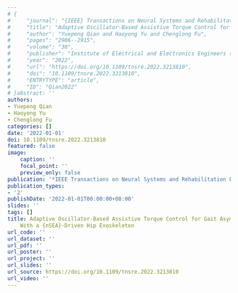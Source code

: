 ```yaml
---
# {
#     "journal": "{IEEE} Transactions on Neural Systems and Rehabilitation Engineering",
#     "title": "Adaptive Oscillator-Based Assistive Torque Control for Gait Asymmetry Correction With a {nSEA}-Driven Hip Exoskeleton",
#     "author": "Yuepeng Qian and Haoyong Yu and Chenglong Fu",
#     "pages": "2906--2915",
#     "volume": "30",
#     "publisher": "Institute of Electrical and Electronics Engineers ({IEEE})",
#     "year": "2022",
#     "url": "https://doi.org/10.1109/tnsre.2022.3213810",
#     "doi": "10.1109/tnsre.2022.3213810",
#     "ENTRYTYPE": "article",
#     "ID": "Qian2022"
# }abstract: ''
authors:
- Yuepeng Qian
- Haoyong Yu
- Chenglong Fu
categories: []
date: '2022-01-01'
doi: 10.1109/tnsre.2022.3213810
featured: false
image:
    caption: ''
    focal_point: ''
    preview_only: false
publication: '*IEEE Transactions on Neural Systems and Rehabilitation Engineering*'
publication_types:
- '2'
publishDate: '2022-01-01T00:00:00+08:00'
slides: ''
tags: []
title: Adaptive Oscillator-Based Assistive Torque Control for Gait Asymmetry Correction
    With a {nSEA}-Driven Hip Exoskeleton
url_code: ''
url_dataset: ''
url_pdf: ''
url_poster: ''
url_project: ''
url_slides: ''
url_source: https://doi.org/10.1109/tnsre.2022.3213810
url_video: ''
---
```

